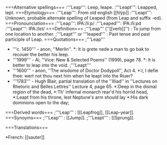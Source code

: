 ===Alternative spellings===
:'''Leap''': Leep, leape.
:'''Leapt''': Leapped, lept. 
===Etymology===
:'''Leap''': From old english [[hlýp]]
:'''Leapt''': Unknown, probable alternate spelling of Leaped (from Leap and suffix -ed). 
===Pronounciation===
:'''Leap''': IPA:/li&#720;p/
:'''Leaped''': IPA:/li&#720;pd
:'''Leapt''': IPA:/l&#603;t/ 
===Definition===
;'''Leap''' (''[[verb]]'')
: To jump from one location to another.
;'''Leapt''' or '''leaped'''
: Past tense and past participle of Leap.
===Quotations===
;'''Leap'''
* '''c. 1450''' - anon, ''Merlin''.
*: It is grete nede a man to go bak to recouer the better his leep.
* '''1999''' - Ai, ''Vice: New & Selected Poems'' (1999), page 78.
*: It is better to leap into the void.
;'''Leapt'''
* '''1600''' - anon, ''The wisdome of Doctor Dodypoll'', Act 4.
*:I, I defie thee: wert not thou next him when he leapt into the Riuer?
* '''1783''' - Hugh Blair, partial translation of the ''Illiad'' in ''Lectures on Rhetoric and Belles Lettres'' Lecture 4, page 65.
*:Deep in the dismal region of the dead, 
*:Th' infernal monarch rear'd his horrid head,
*:Leapt from his throne, lest Neptune's arm should lay
*:His dark dominions open to the day; 

===Derived words===
;'''Leap'''
: [[Leapfrog]], [[Leap-year]].
===Synoyms===
;'''Leap'''
: [[Jump]].
;'''Leapt'''
: [[Sprung]].

===Translations===

*French: [[sauter]]